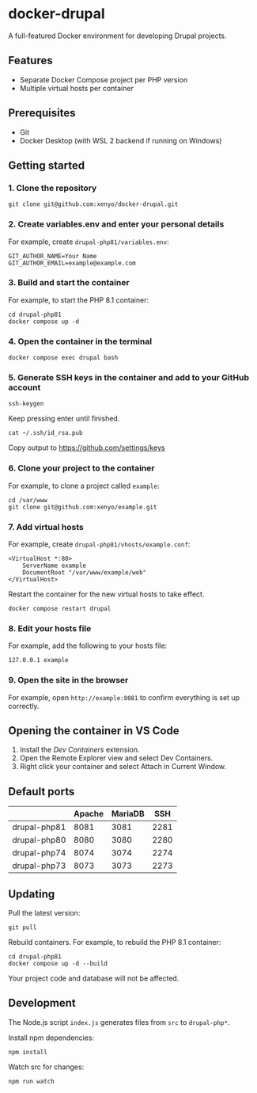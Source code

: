 # docker-drupal

A full-featured Docker environment for developing Drupal projects.

## Features

- Separate Docker Compose project per PHP version
- Multiple virtual hosts per container

## Prerequisites

- Git
- Docker Desktop (with WSL 2 backend if running on Windows)

## Getting started

### 1. Clone the repository

```
git clone git@github.com:xenyo/docker-drupal.git
```

### 2. Create variables.env and enter your personal details

For example, create `drupal-php81/variables.env`:

```
GIT_AUTHOR_NAME=Your Name
GIT_AUTHOR_EMAIL=example@example.com
```

### 3. Build and start the container

For example, to start the PHP 8.1 container:

```
cd drupal-php81
docker compose up -d
```

### 4. Open the container in the terminal

```
docker compose exec drupal bash
```

### 5. Generate SSH keys in the container and add to your GitHub account

```
ssh-keygen
```

Keep pressing enter until finished.

```
cat ~/.ssh/id_rsa.pub
```

Copy output to https://github.com/settings/keys


### 6. Clone your project to the container

For example, to clone a project called `example`:

```
cd /var/www
git clone git@github.com:xenyo/example.git
```

### 7. Add virtual hosts

For example, create `drupal-php81/vhosts/example.conf`:

```
<VirtualHost *:80>
    ServerName example
    DocumentRoot "/var/www/example/web"
</VirtualHost>
```

Restart the container for the new virtual hosts to take effect.

```
docker compose restart drupal
```

### 8. Edit your hosts file

For example, add the following to your hosts file:

```
127.0.0.1 example
```

### 9. Open the site in the browser

For example, open `http://example:8081` to confirm everything is set up correctly.

## Opening the container in VS Code

1. Install the *Dev Containers* extension.
2. Open the Remote Explorer view and select Dev Containers.
3. Right click your container and select Attach in Current Window.

## Default ports

| | Apache | MariaDB | SSH |
| - | - | - | - |
| drupal-php81 | 8081 | 3081 | 2281 |
| drupal-php80 | 8080 | 3080 | 2280 |
| drupal-php74 | 8074 | 3074 | 2274 |
| drupal-php73 | 8073 | 3073 | 2273 |

## Updating

Pull the latest version:

```
git pull
```

Rebuild containers. For example, to rebuild the PHP 8.1 container:

```
cd drupal-php81
docker compose up -d --build
```

Your project code and database will not be affected.

## Development

The Node.js script `index.js` generates files from `src` to `drupal-php*`.

Install npm dependencies:

```
npm install
```

Watch src for changes:

```
npm run watch
```
